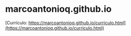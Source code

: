 # marcoantonioq.github.io

[Currículo: https://marcoantonioq.github.io/curriculo.html](https://marcoantonioq.github.io/curriculo.html)